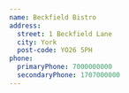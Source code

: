 ```yaml
---
name: Beckfield Bistro
address:
  street: 1 Beckfield Lane
  city: York
  post-code: YO26 5PH
phone:
  primaryPhone: 7000000000
  secondaryPhone: 1707000000
---
```

